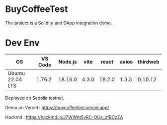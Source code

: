 # BuyCoffeeTest
The project is a Solidity and DApp integration demo.

# Dev Env
|    OS    |  VS Code |  Node.js |   vite   |   react  |   axios  | thirdweb |
| -------- | -------- | -------- | -------- | -------- | -------- | -------- |
| Ubuntu 22.04 LTS     | 1.76.2     | 18.16.0     | 4.3.0     | 18.2.0     | 1.3.5     | 0.10.12 |

Deployed on Sepolia testnet.

Demo on Vercel : https://buycoffeetest.vercel.app/

Hackmd : https://hackmd.io/J7WWht5vRC-OUz_zfBCzZA

